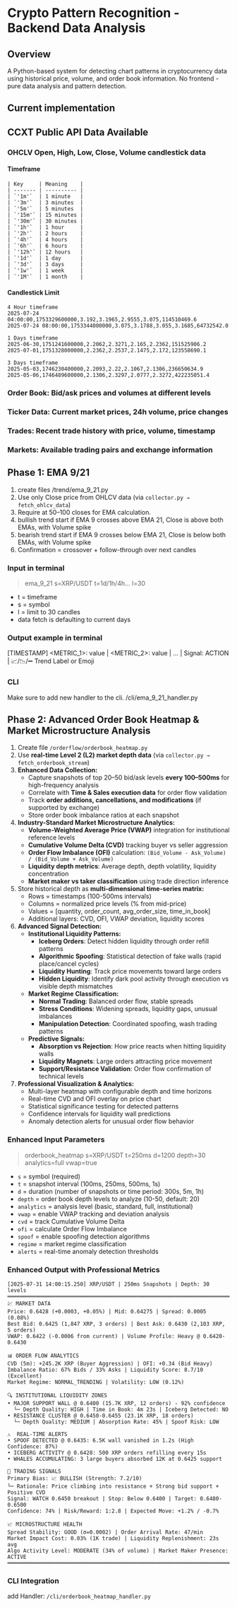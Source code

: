# Crypto Pattern Recognition - Backend Data Analysis

## Overview
A Python-based system for detecting chart patterns in cryptocurrency data using historical price, volume, and order book information. No frontend - pure data analysis and pattern detection.

## Current implementation 


## CCXT Public API Data Available
### OHCLV Open, High, Low, Close, Volume candlestick data
#### Timeframe
```
| Key     | Meaning    |
| ------- | ---------- |
| `'1m'`  | 1 minute   |
| `'3m'`  | 3 minutes  |
| `'5m'`  | 5 minutes  |
| `'15m'` | 15 minutes |
| `'30m'` | 30 minutes |
| `'1h'`  | 1 hour     |
| `'2h'`  | 2 hours    |
| `'4h'`  | 4 hours    |
| `'6h'`  | 6 hours    |
| `'12h'` | 12 hours   |
| `'1d'`  | 1 day      |
| `'3d'`  | 3 days     |
| `'1w'`  | 1 week     |
| `'1M'`  | 1 month    |

```
#### Candlestick Limit
```
4 Hour timeframe
2025-07-24 04:00:00,1753329600000,3.192,3.1965,2.9555,3.075,114510469.6
2025-07-24 08:00:00,1753344000000,3.075,3.1788,3.055,3.1685,64732542.0

1 Days timeframe
2025-06-30,1751241600000,2.2062,2.3271,2.165,2.2362,151525906.2
2025-07-01,1751328000000,2.2362,2.2537,2.1475,2.172,123558690.1

3 Days timeframe
2025-05-03,1746230400000,2.2093,2.22,2.1067,2.1306,236650634.9
2025-05-06,1746489600000,2.1306,2.3297,2.0777,2.3272,422235051.4
```

### Order Book: Bid/ask prices and volumes at different levels
### Ticker Data: Current market prices, 24h volume, price changes
### Trades: Recent trade history with price, volume, timestamp
### Markets: Available trading pairs and exchange information


## Phase 1: EMA 9/21
1. create files /trend/ema_9_21.py
2. Use only Close price from OHLCV data (via `collector.py → fetch_ohlcv_data`)
3. Require at 50–100 closes for EMA calculation.
4. bullish trend start if EMA 9 crosses above EMA 21, Close is above both EMAs, with Volume spike
5. bearish trend start if EMA 9 crosses below EMA 21, Close is below both EMAs, with Volume spike
6. Confirmation = crossover + follow-through over next candles
### Input in terminal
> ema_9_21 s=XRP/USDT t=1d/1h/4h... l=30
- t = timeframe
- s = symbol
- l = limit to 30 candles
- data fetch is defaulting to current days
### Output example in terminal
[TIMESTAMP] <METRIC_1>: value | <METRIC_2>: value | ... | Signal: ACTION | 📈/📉/➖ Trend Label or Emoji
### CLI
Make sure to add new handler to the cli. /cli/ema_9_21_handler.py


## Phase 2: Advanced Order Book Heatmap & Market Microstructure Analysis
1. Create file `/orderflow/orderbook_heatmap.py`
2. Use **real-time Level 2 (L2) market depth data** (via `collector.py → fetch_orderbook_stream`)
3. **Enhanced Data Collection:**
   - Capture snapshots of top 20–50 bid/ask levels **every 100–500ms** for high-frequency analysis
   - Correlate with **Time & Sales execution data** for order flow validation
   - Track **order additions, cancellations, and modifications** (if supported by exchange)
   - Store order book imbalance ratios at each snapshot
4. **Industry-Standard Market Microstructure Analytics:**
   - **Volume-Weighted Average Price (VWAP)** integration for institutional reference levels
   - **Cumulative Volume Delta (CVD)** tracking buyer vs seller aggression
   - **Order Flow Imbalance (OFI)** calculation: `(Bid_Volume - Ask_Volume) / (Bid_Volume + Ask_Volume)`
   - **Liquidity depth metrics**: Average depth, depth volatility, liquidity concentration
   - **Market maker vs taker classification** using trade direction inference
5. Store historical depth as **multi-dimensional time-series matrix:**
   - Rows = timestamps (100-500ms intervals)
   - Columns = normalized price levels (% from mid-price)
   - Values = [quantity, order_count, avg_order_size, time_in_book]
   - Additional layers: CVD, OFI, VWAP deviation, liquidity scores
6. **Advanced Signal Detection:**
   - **Institutional Liquidity Patterns:**
     - **Iceberg Orders**: Detect hidden liquidity through order refill patterns
     - **Algorithmic Spoofing**: Statistical detection of fake walls (rapid place/cancel cycles)
     - **Liquidity Hunting**: Track price movements toward large orders
     - **Hidden Liquidity**: Identify dark pool activity through execution vs visible depth mismatches
   - **Market Regime Classification:**
     - **Normal Trading**: Balanced order flow, stable spreads
     - **Stress Conditions**: Widening spreads, liquidity gaps, unusual imbalances
     - **Manipulation Detection**: Coordinated spoofing, wash trading patterns
   - **Predictive Signals:**
     - **Absorption vs Rejection**: How price reacts when hitting liquidity walls
     - **Liquidity Magnets**: Large orders attracting price movement
     - **Support/Resistance Validation**: Order flow confirmation of technical levels
7. **Professional Visualization & Analytics:**
   - Multi-layer heatmap with configurable depth and time horizons
   - Real-time CVD and OFI overlay on price chart
   - Statistical significance testing for detected patterns
   - Confidence intervals for liquidity wall predictions
   - Anomaly detection alerts for unusual order flow behavior

### Enhanced Input Parameters
> orderbook_heatmap s=XRP/USDT t=250ms d=1200 depth=30 analytics=full vwap=true
- `s` = symbol (required)
- `t` = snapshot interval (100ms, 250ms, 500ms, 1s)
- `d` = duration (number of snapshots or time period: 300s, 5m, 1h)
- `depth` = order book depth levels to analyze (10-50, default: 20)
- `analytics` = analysis level (basic, standard, full, institutional)
- `vwap` = enable VWAP tracking and deviation analysis
- `cvd` = track Cumulative Volume Delta
- `ofi` = calculate Order Flow Imbalance
- `spoof` = enable spoofing detection algorithms
- `regime` = market regime classification
- `alerts` = real-time anomaly detection thresholds

### Enhanced Output with Professional Metrics
```
[2025-07-31 14:00:15.250] XRP/USDT | 250ms Snapshots | Depth: 30 levels
═══════════════════════════════════════════════════════════════════════════════
💹 MARKET DATA
Price: 0.6428 (+0.0003, +0.05%) | Mid: 0.64275 | Spread: 0.0005 (0.08%)
Best Bid: 0.6425 (1,847 XRP, 3 orders) | Best Ask: 0.6430 (2,103 XRP, 5 orders)
VWAP: 0.6422 (-0.0006 from current) | Volume Profile: Heavy @ 0.6420-0.6430

📊 ORDER FLOW ANALYTICS
CVD (5m): +245.2K XRP (Buyer Aggression) | OFI: +0.34 (Bid Heavy)
Imbalance Ratio: 67% Bids / 33% Asks | Liquidity Score: 8.7/10 (Excellent)
Market Regime: NORMAL_TRENDING | Volatility: LOW (0.12%)

🔍 INSTITUTIONAL LIQUIDITY ZONES
• MAJOR SUPPORT WALL @ 0.6400 (15.7K XRP, 12 orders) - 92% confidence
  └─ Depth Quality: HIGH | Time in Book: 4m 23s | Iceberg Detected: NO
• RESISTANCE CLUSTER @ 0.6450-0.6455 (23.1K XRP, 18 orders)
  └─ Depth Quality: MEDIUM | Absorption Rate: 45% | Spoof Risk: LOW

⚠️  REAL-TIME ALERTS
• SPOOF DETECTED @ 0.6435: 6.5K wall vanished in 1.2s (High Confidence: 87%)
• ICEBERG ACTIVITY @ 0.6428: 500 XRP orders refilling every 15s
• WHALES ACCUMULATING: 3 large buyers absorbed 12K at 0.6425 support

🎯 TRADING SIGNALS
Primary Bias: 📈 BULLISH (Strength: 7.2/10)
└─ Rationale: Price climbing into resistance + Strong bid support + Positive CVD
Signal: WATCH 0.6450 breakout | Stop: Below 0.6400 | Target: 0.6480-0.6500
Confidence: 74% | Risk/Reward: 1:2.8 | Expected Move: +1.2% / -0.7%

📈 MICROSTRUCTURE HEALTH
Spread Stability: GOOD (σ=0.0002) | Order Arrival Rate: 47/min
Market Impact Cost: 0.03% (1K trade) | Liquidity Replenishment: 23s avg
Algo Activity Level: MODERATE (34% of volume) | Market Maker Presence: ACTIVE
═══════════════════════════════════════════════════════════════════════════════
```

### CLI Integration
add Handler: `/cli/orderbook_heatmap_handler.py`
